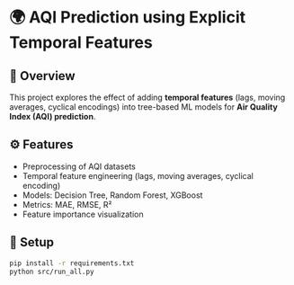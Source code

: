 # 🌍 AQI Prediction using Explicit Temporal Features

## 📌 Overview
This project explores the effect of adding **temporal features** (lags, moving averages, cyclical encodings) into tree-based ML models for **Air Quality Index (AQI) prediction**.

## ⚙️ Features
- Preprocessing of AQI datasets
- Temporal feature engineering (lags, moving averages, cyclical encoding)
- Models: Decision Tree, Random Forest, XGBoost
- Metrics: MAE, RMSE, R²
- Feature importance visualization

## 🚀 Setup
```bash
pip install -r requirements.txt
python src/run_all.py
